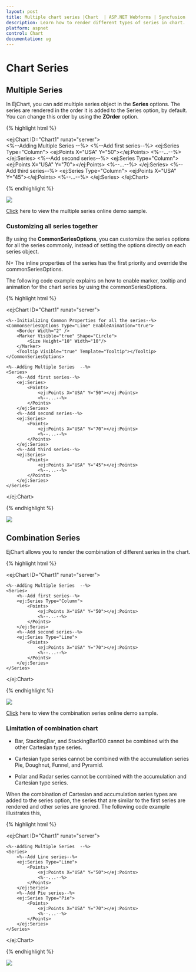 ```yaml
---
layout: post
title: Multiple chart series |Chart  | ASP.NET Webforms | Syncfusion
description: Learn how to render different types of series in chart.
platform: aspnet
control: Chart
documentation: ug
---
```


# Chart Series

## Multiple Series

In EjChart, you can add multiple series object in the **Series** options. The series are rendered in the order it is added to the Series option, by default. You can change this order by using the **ZOrder** option.  

{% highlight html %}


<ej:Chart ID="Chart1" runat="server">  
    <%--Adding Multiple Series  --%>
    <Series>
        <%--Add first series--%>
        <ej:Series Type="Column">
            <Points>
                <ej:Points X="USA" Y="50"></ej:Points>
                <%--...--%>
            </Points>
        </ej:Series>
        <%--Add second series--%>
        <ej:Series Type="Column">
            <Points>
                <ej:Points X="USA" Y="70"></ej:Points>
                <%--...--%>
            </Points>
        </ej:Series>
        <%--Add third series--%>
        <ej:Series Type="Column">
            <Points>
                <ej:Points X="USA" Y="45"></ej:Points>
                <%--...--%>
            </Points>
        </ej:Series>
    </Series>
</ej:Chart>


{% endhighlight %}

![](Chart-Series_images/Chart-Series_img1.png)


[Click](https://asp.syncfusion.com/demos/web/chart/column.aspx) here to view the multiple series online demo sample.


### Customizing all series together

By using the **CommonSeriesOptions**, you can customize the series options for all the series commonly, instead of setting the options directly on each series object. 

N> The inline properties of the series has the first priority and override the commonSeriesOptions.

The following code example explains on how to enable marker, tooltip and animation for the chart series by using the commonSeriesOptions.

{% highlight html %}


<ej:Chart ID="Chart1" runat="server">  

    <%--Initializing Common Properties for all the series--%>
    <CommonSeriesOptions Type="Line" EnableAnimation="true">
        <Border Width="2" />
        <Marker Visible="true" Shape="Circle">
            <Size Height="10" Width="10"/>
        </Marker>
        <Tooltip Visible="true" Template="Tooltip"></Tooltip>
    </CommonSeriesOptions>
    
    <%--Adding Multiple Series  --%>
    <Series>
        <%--Add first series--%>
        <ej:Series>
            <Points>
                <ej:Points X="USA" Y="50"></ej:Points>
                <%--...--%>
            </Points>
        </ej:Series>
        <%--Add second series--%>
        <ej:Series>
            <Points>
                <ej:Points X="USA" Y="70"></ej:Points>
                <%--...--%>
            </Points>
        </ej:Series>
        <%--Add third series--%>
        <ej:Series>
            <Points>
                <ej:Points X="USA" Y="45"></ej:Points>
                <%--...--%>
            </Points>
        </ej:Series>
    </Series>
</ej:Chart>


{% endhighlight %} 

![](Chart-Series_images/Chart-Series_img2.png)


## Combination Series

EjChart allows you to render the combination of different series in the chart. 

{% highlight html %}


<ej:Chart ID="Chart1" runat="server">  

    <%--Adding Multiple Series  --%>
    <Series>
        <%--Add first series--%>
        <ej:Series Type="Column">
            <Points>
                <ej:Points X="USA" Y="50"></ej:Points>
                <%--...--%>
            </Points>
        </ej:Series>
        <%--Add second series--%>
        <ej:Series Type="Line">
            <Points>
                <ej:Points X="USA" Y="70"></ej:Points>
                <%--...--%>
            </Points>
        </ej:Series>
    </Series>
</ej:Chart>


{% endhighlight %}

![](Chart-Series_images/Chart-Series_img3.png)


[Click](https://asp.syncfusion.com/demos/web/chart/column.aspx) here to view the combination series online demo sample.

### Limitation of combination chart

* Bar, StackingBar, and StackingBar100 cannot be combined with the other Cartesian type series.

* Cartesian type series cannot be combined with the accumulation series Pie, Doughnut, Funnel, and Pyramid.

* Polar and Radar series cannot be combined with the accumulation and Cartesian type series.

When the combination of Cartesian and accumulation series types are added to the series option, the series that are similar to the first series are rendered and other series are ignored. The following code example illustrates this,  


{% highlight html %}


<ej:Chart ID="Chart1" runat="server">  

    <%--Adding Multiple Series  --%>
    <Series>
        <%--Add Line series--%>
        <ej:Series Type="Line">
            <Points>
                <ej:Points X="USA" Y="50"></ej:Points>
                <%--...--%>
            </Points>
        </ej:Series>
        <%--Add Pie series--%>
        <ej:Series Type="Pie">
            <Points>
                <ej:Points X="USA" Y="70"></ej:Points>
                <%--...--%>
            </Points>
        </ej:Series>
    </Series>
</ej:Chart>

{% endhighlight %}

![](Chart-Series_images/Chart-Series_img4.png)


